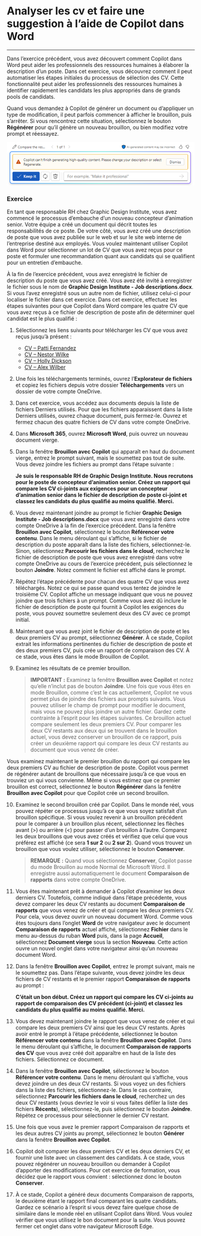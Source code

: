 # Analyser les cv et faire une suggestion à l’aide de Copilot dans Word
---
Dans l’exercice précédent, vous avez découvert comment Copilot dans Word peut aider les professionnels des ressources humaines à élaborer la description d’un poste. Dans cet exercice, vous découvrez comment il peut automatiser les étapes initiales du processus de sélection des CV. Cette fonctionnalité peut aider les professionnels des ressources humaines à identifier rapidement les candidats les plus appropriés dans de grands pools de candidats.

Quand vous demandez à Copilot de générer un document ou d’appliquer un type de modification, il peut parfois commencer à afficher le brouillon, puis s’arrêter. Si vous rencontrez cette situation, sélectionnez le bouton **Régénérer** pour qu’il génère un nouveau brouillon, ou bien modifiez votre prompt et réessayez.

![Capture d’écran montrant un message que vous pouvez recevoir si Copilot ne peut pas terminer la génération du brouillon actuel.](../media/copilot-word-regenerate-message-d16edfd9.png)

### Exercice

En tant que responsable RH chez Graphic Design Institute, vous avez commencé le processus d’embauche d’un nouveau concepteur d’animation senior. Votre équipe a créé un document qui décrit toutes les responsabilités de ce poste. De votre côté, vous avez créé une description de poste que vous avez publiée sur le web et sur le site web interne de l’entreprise destiné aux employés. Vous voulez maintenant utiliser Copilot dans Word pour sélectionner un lot de CV que vous avez reçus pour ce poste et formuler une recommandation quant aux candidats qui se qualifient pour un entretien d’embauche.

À la fin de l’exercice précédent, vous avez enregistré le fichier de description du poste que vous avez créé. Vous avez été invité à enregistrer le fichier sous le nom de **Graphic Design Institute - Job descriptions.docx**. Si vous l’avez enregistré sous un autre nom de fichier, utilisez celui-ci pour localiser le fichier dans cet exercice. Dans cet exercice, effectuez les étapes suivantes pour que Copilot dans Word compare les quatre CV que vous avez reçus à ce fichier de description de poste afin de déterminer quel candidat est le plus qualifié :

1.  Sélectionnez les liens suivants pour télécharger les CV que vous avez reçus jusqu’à présent :
     -  [CV – Patti Fernandez](https://go.microsoft.com/fwlink/?linkid=2268829)
     -  [CV – Nestor Wilke](https://go.microsoft.com/fwlink/?linkid=2268930)
     -  [CV – Holly Dickson](https://go.microsoft.com/fwlink/?linkid=2268828)
     -  [CV – Alex Wilber](https://go.microsoft.com/fwlink/?linkid=2269127)
2.  Une fois les téléchargements terminés, ouvrez l’**Explorateur de fichiers** et copiez les fichiers depuis votre dossier **Téléchargements** vers un dossier de votre compte OneDrive.
3.  Dans cet exercice, vous accédez aux documents depuis la liste de fichiers Derniers utilisés. Pour que les fichiers apparaissent dans la liste Derniers utilisés, ouvrez chaque document, puis fermez-le. Ouvrez et fermez chacun des quatre fichiers de CV dans votre compte OneDrive.
4.  Dans **Microsoft 365**, ouvrez **Microsoft Word**, puis ouvrez un nouveau document vierge.
5.  Dans la fenêtre **Brouillon avec Copilot** qui apparaît en haut du document vierge, entrez le prompt suivant, mais le soumettez pas tout de suite. Vous devez joindre les fichiers au prompt dans l’étape suivante :
    
    **Je suis le responsable RH de Graphic Design Institute. Nous recrutons pour le poste de concepteur d’animation senior. Créez un rapport qui compare les CV ci-joints aux exigences pour un concepteur d’animation senior dans le fichier de description de poste ci-joint et classez les candidats du plus qualifié au moins qualifié. Merci.**
6.  Vous devez maintenant joindre au prompt le fichier **Graphic Design Institute - Job descriptions.docx** que vous avez enregistré dans votre compte OneDrive à la fin de l’exercice précédent. Dans la fenêtre **Brouillon avec Copilot**, sélectionnez le bouton **Référencer votre contenu**. Dans le menu déroulant qui s’affiche, si le fichier de description du poste apparaît dans la liste des fichiers, sélectionnez-le. Sinon, sélectionnez **Parcourir les fichiers dans le cloud**, recherchez le fichier de description de poste que vous avez enregistré dans votre compte OneDrive au cours de l’exercice précédent, puis sélectionnez le bouton **Joindre**. Notez comment le fichier est affiché dans le prompt.
7.  Répétez l’étape précédente pour chacun des quatre CV que vous avez téléchargés. Notez ce qui se passe quand vous tentez de joindre le troisième CV. Copilot affiche un message indiquant que vous ne pouvez joindre que trois fichiers à un prompt. Comme vous avez dû inclure le fichier de description de poste qui fournit à Copilot les exigences du poste, vous pouvez soumettre seulement deux des CV avec ce prompt initial.
8.  Maintenant que vous avez joint le fichier de description de poste et les deux premiers CV au prompt, sélectionnez **Générer**. À ce stade, Copilot extrait les informations pertinentes du fichier de description de poste et des deux premiers CV, puis crée un rapport de comparaison des CV. À ce stade, vous êtes dans le mode Brouillon de Copilot.
9.  Examinez les résultats de ce premier brouillon.
    
    > **IMPORTANT :** Examinez la fenêtre **Brouillon avec Copilot** et notez qu’elle n’inclut pas de bouton **Joindre**. Une fois que vous êtes en mode Brouillon, comme c’est le cas actuellement, Copilot ne vous permet plus de joindre des fichiers aux prompts suivants. Vous pouvez utiliser le champ de prompt pour modifier le document, mais vous ne pouvez plus joindre un autre fichier. Gardez cette contrainte à l’esprit pour les étapes suivantes. Ce brouillon actuel compare seulement les deux premiers CV. Pour comparer les deux CV restants aux deux qui se trouvent dans le brouillon actuel, vous devez conserver un brouillon de ce rapport, puis créer un deuxième rapport qui compare les deux CV restants au document que vous venez de créer.
    
  Vous examinez maintenant le premier brouillon du rapport qui compare les deux premiers CV au fichier de description de poste. Copilot vous permet de régénérer autant de brouillons que nécessaire jusqu’à ce que vous en trouviez un qui vous convienne. Même si vous estimez que ce premier brouillon est correct, sélectionnez le bouton **Régénérer** dans la fenêtre **Brouillon avec Copilot** pour que Copilot crée un second brouillon.

10. Examinez le second brouillon créé par Copilot. Dans le monde réel, vous pouvez répéter ce processus jusqu’à ce que vous soyez satisfait d’un brouillon spécifique. Si vous voulez revenir à un brouillon précédent pour le comparer à un brouillon plus récent, sélectionnez les flèches avant (&gt;) ou arrière (&lt;) pour passer d’un brouillon à l’autre. Comparez les deux brouillons que vous avez créés et vérifiez que celui que vous préférez est affiché (ce sera **1 sur 2** ou **2 sur 2**). Quand vous trouvez un brouillon que vous voulez utiliser, sélectionnez le bouton **Conserver**.
    
    > **REMARQUE :** Quand vous sélectionnez **Conserver**, Copilot passe du mode Brouillon au mode Normal de Microsoft Word. Il enregistre aussi automatiquement le document **Comparaison de rapports** dans votre compte OneDrive.
11. Vous êtes maintenant prêt à demander à Copilot d’examiner les deux derniers CV. Toutefois, comme indiqué dans l’étape précédente, vous devez comparer les deux CV restants au document **Comparaison de rapports** que vous venez de créer et qui compare les deux premiers CV. Pour cela, vous devez ouvrir un nouveau document Word. Comme vous êtes toujours dans l’onglet **Word** de votre navigateur avec le document **Comparaison de rapports** actuel affiché, sélectionnez **Fichier** dans le menu au-dessus du ruban **Word** puis, dans la page **Accueil**, sélectionnez **Document vierge** sous la section **Nouveau**. Cette action ouvre un nouvel onglet dans votre navigateur ainsi qu’un nouveau document Word.

12. Dans la fenêtre **Brouillon avec Copilot**, entrez le prompt suivant, mais ne le soumettez pas. Dans l’étape suivante, vous devez joindre les deux fichiers de CV restants et le premier rapport **Comparaison de rapports** au prompt :
    
    **C’était un bon début. Créez un rapport qui compare les CV ci-joints au rapport de comparaison des CV précédent (ci-joint) et classez les candidats du plus qualifié au moins qualifié. Merci.**
13. Vous devez maintenant joindre le rapport que vous venez de créer et qui compare les deux premiers CV ainsi que les deux CV restants. Après avoir entré le prompt à l’étape précédente, sélectionnez le bouton **Référencer votre contenu** dans la fenêtre **Brouillon avec Copilot**. Dans le menu déroulant qui s’affiche, le document **Comparaison de rapports des CV** que vous avez créé doit apparaître en haut de la liste des fichiers. Sélectionnez ce document.
14. Dans la fenêtre **Brouillon avec Copilot**, sélectionnez le bouton **Référencer votre contenu**. Dans le menu déroulant qui s’affiche, vous devez joindre un des deux CV restants. Si vous voyez un des fichiers dans la liste des fichiers, sélectionnez-le. Dans le cas contraire, sélectionnez **Parcourir les fichiers dans le cloud**, recherchez un des deux CV restants (vous devriez le voir si vous faites défiler la liste des fichiers **Récents**), sélectionnez-le, puis sélectionnez le bouton **Joindre**. Répétez ce processus pour sélectionner le dernier CV restant.
15. Une fois que vous avez le premier rapport Comparaison de rapports et les deux autres CV joints au prompt, sélectionnez le bouton **Générer** dans la fenêtre **Brouillon avec Copilot**.
16. Copilot doit comparer les deux premiers CV et les deux derniers CV, et fournir une liste avec un classement des candidats. À ce stade, vous pouvez régénérer un nouveau brouillon ou demander à Copilot d’apporter des modifications. Pour cet exercice de formation, vous décidez que le rapport vous convient : sélectionnez donc le bouton **Conserver**.
17. À ce stade, Copilot a généré deux documents Comparaison de rapports, le deuxième étant le rapport final comparant les quatre candidats. Gardez ce scénario à l’esprit si vous devez faire quelque chose de similaire dans le monde réel en utilisant Copilot dans Word. Vous voulez vérifier que vous utilisez le bon document pour la suite. Vous pouvez fermer cet onglet dans votre navigateur Microsoft Edge.
